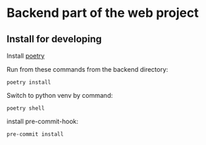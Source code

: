 # Backend part of the web project

## Install for developing

Install [poetry](https://python-poetry.org/docs/#installation)

Run from these commands from the backend directory:
```shell
poetry install
```

Switch to python venv by command:
```shell
poetry shell
```

install pre-commit-hook:
```shell
pre-commit install
```

